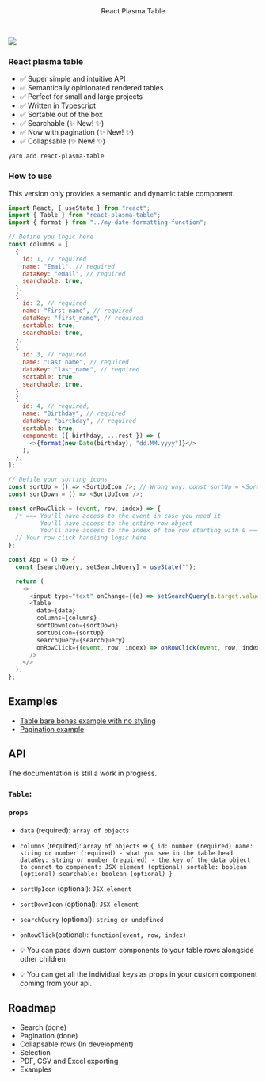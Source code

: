 <p>&nbsp;</p>
<p align='center'>React Plasma Table</p>
<p>&nbsp;</p>

[![](https://img.shields.io/npm/dt/react-plasma-table?style=for-the-badge)]()

### React plasma table

- ✅ Super simple and intuitive API
- ✅ Semantically opinionated rendered tables
- ✅ Perfect for small and large projects
- ✅ Written in Typescript
- ✅ Sortable out of the box
- ✅ Searchable (✨ New! ✨)
- ✅ Now with pagination (✨ New! ✨)
- ✅ Collapsable (✨ New! ✨)

```
yarn add react-plasma-table
```

### How to use

This version only provides a semantic and dynamic table component.

```javascript
import React, { useState } from "react";
import { Table } from "react-plasma-table";
import { format } from "../my-date-formatting-function";

// Define you logic here
const columns = [
  {
    id: 1, // required
    name: "Email", // required
    dataKey: "email", // required
    searchable: true,
  },
  {
    id: 2, // required
    name: "First name", // required
    dataKey: "first_name", // required
    sortable: true,
    searchable: true,
  },
  {
    id: 3, // required
    name: "Last name", // required
    dataKey: "last_name", // required
    sortable: true,
    searchable: true,
  },
  {
    id: 4, // required,
    name: "Birthday", // required
    dataKey: "birthday", // required
    sortable: true,
    component: ({ birthday, ...rest }) => (
      <>{format(new Date(birthday), "dd.MM.yyyy")}</>
    ),
  },
];

// Defile your sorting icons
const sortUp = () => <SortUpIcon />; // Wrong way: const sortUp = <SortUpIcon />
const sortDown = () => <SortUpIcon />;

const onRowClick = (event, row, index) => {
  /* === You'll have access to the event in case you need it
         You'll have access to the entire row object
         You'll have access to the index of the row starting with 0 === */
  // Your row click handling logic here
};

const App = () => {
  const [searchQuery, setSearchQuery] = useState("");

  return (
    <>
      <input type="text" onChange={(e) => setSearchQuery(e.target.value)} />
      <Table
        data={data}
        columns={columns}
        sortDownIcon={sortDown}
        sortUpIcon={sortUp}
        searchQuery={searchQuery}
        onRowClick={(event, row, index) => onRowClick(event, row, index)}
      />
    </>
  );
};
```

## Examples

- [Table bare bones example with no styling](https://codesandbox.io/s/fervent-easley-z1jei)
- [Pagination example](https://codesandbox.io/s/thirsty-edison-sz5bd)

## API

The documentation is still a work in progress.

### `Table`:

#### props

- `data` (required): `array of objects`
- `columns` (required): `array of objects` => `{ id: number (required) name: string or number (required) - what you see in the table head dataKey: string or number (required) - the key of the data object to connet to component: JSX element (optional) sortable: boolean (optional) searchable: boolean (optional) }`
- `sortUpIcon` (optional): `JSX element`
- `sortDownIcon` (optional): `JSX element`
- `searchQuery` (optional): `string or undefined`
- `onRowClick`(optional): `function(event, row, index)`

- 💡 You can pass down custom components to your table rows alongside other children
- 💡 You can get all the individual keys as props in your custom component coming from your api.

## Roadmap

- Search (done)
- Pagination (done)
- Collapsable rows (In development)
- Selection
- PDF, CSV and Excel exporting
- Examples
